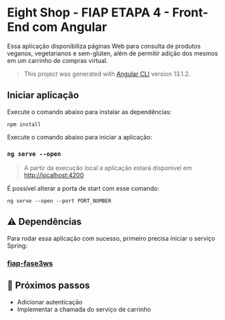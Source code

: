 # Eight Shop - FIAP ETAPA 4 - Front-End com Angular

Essa aplicação disponibiliza páginas Web para consulta de produtos veganos, vegetarianos e sem-glúten, além de permitir adição dos mesmos em um carrinho de compras virtual.

> This project was generated with [Angular CLI](https://github.com/angular/angular-cli) version 13.1.2.

## Iniciar aplicação

Execute o comando abaixo para instalar as dependências:
```ssh
npm install
```

Execute o comando abaixo para iniciar a aplicação:

### `ng serve --open`

> A partir da execução local a aplicação estará disponível em [http://localhost:4200](http://localhost:4200)

É possível alterar a porta de start com esse comando:
```ssh
ng serve --open --port PORT_NUMBER
```
## :warning: Dependências
Para rodar essa aplicação com sucesso, primeiro precisa iniciar o serviço Spring:

### [fiap-fase3ws](https://github.com/Vis-Rodrigues/fiap-fase3ws)

## :rocket: Próximos passos
* Adicionar autenticação
* Implementar a chamada do serviço de carrinho